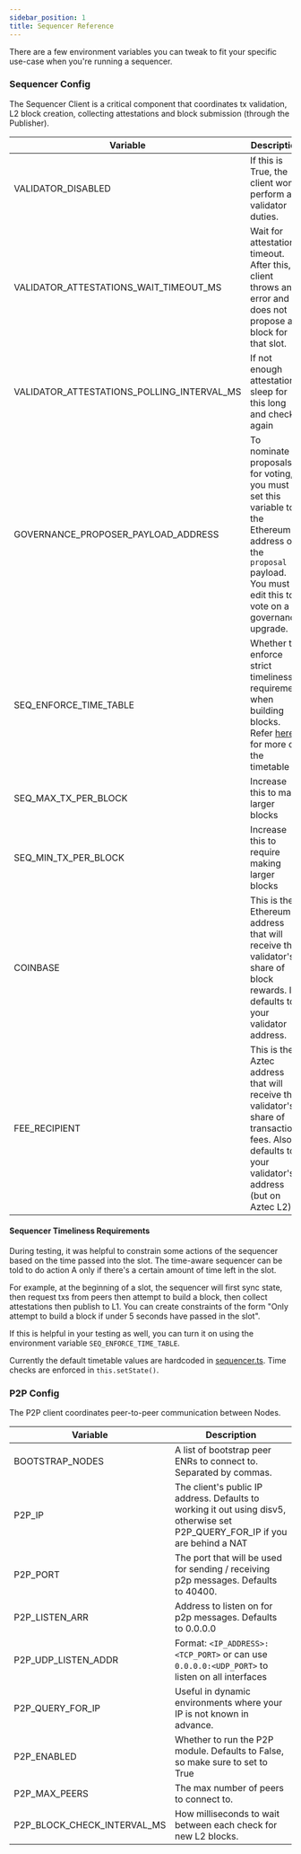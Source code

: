 ```yaml
---
sidebar_position: 1
title: Sequencer Reference
---
```


There are a few environment variables you can tweak to fit your specific use-case when you're running a sequencer.

### Sequencer Config

The Sequencer Client is a critical component that coordinates tx validation, L2 block creation, collecting attestations and block submission (through the Publisher).

| Variable                                   | Description                                                                                                                                                         |
| ------------------------------------------ | ------------------------------------------------------------------------------------------------------------------------------------------------------------------- |
| VALIDATOR_DISABLED                         | If this is True, the client won't perform any validator duties.                                                                                                     |
| VALIDATOR_ATTESTATIONS_WAIT_TIMEOUT_MS     | Wait for attestations timeout. After this, client throws an error and does not propose a block for that slot.                                                       |
| VALIDATOR_ATTESTATIONS_POLLING_INTERVAL_MS | If not enough attestations, sleep for this long and check again                                                                                                     |
| GOVERNANCE_PROPOSER_PAYLOAD_ADDRESS        | To nominate proposals for voting, you must set this variable to the Ethereum address of the `proposal` payload. You must edit this to vote on a governance upgrade. |
| SEQ_ENFORCE_TIME_TABLE                     | Whether to enforce strict timeliness requirement when building blocks. Refer [here](#sequencer-timeliness-requirements) for more on the timetable                   |
| SEQ_MAX_TX_PER_BLOCK                       | Increase this to make larger blocks                                                                                                                                 |
| SEQ_MIN_TX_PER_BLOCK                       | Increase this to require making larger blocks                                                                                                                       |
| COINBASE                                   | This is the Ethereum address that will receive the validator's share of block rewards. It defaults to your validator address.                                       |
| FEE_RECIPIENT                              | This is the Aztec address that will receive the validator's share of transaction fees. Also defaults to your validator's address (but on Aztec L2).                 |

#### Sequencer Timeliness Requirements

During testing, it was helpful to constrain some actions of the sequencer based on the time passed into the slot. The time-aware sequencer can be told to do action A only if there's a certain amount of time left in the slot.

For example, at the beginning of a slot, the sequencer will first sync state, then request txs from peers then attempt to build a block, then collect attestations then publish to L1. You can create constraints of the form "Only attempt to build a block if under 5 seconds have passed in the slot".

If this is helpful in your testing as well, you can turn it on using the environment variable `SEQ_ENFORCE_TIME_TABLE`.

Currently the default timetable values are hardcoded in [sequencer.ts](https://github.com/AztecProtocol/aztec-packages/blob/master/yarn-project/sequencer-client/src/sequencer/sequencer.ts#L72). Time checks are enforced in `this.setState()`.

### P2P Config

The P2P client coordinates peer-to-peer communication between Nodes.

| Variable                    | Description                                                                                                                    |
| --------------------------- | ------------------------------------------------------------------------------------------------------------------------------ |
| BOOTSTRAP_NODES             | A list of bootstrap peer ENRs to connect to. Separated by commas.                                                              |
| P2P_IP                      | The client's public IP address. Defaults to working it out using disv5, otherwise set P2P_QUERY_FOR_IP if you are behind a NAT |
| P2P_PORT                    | The port that will be used for sending / receiving p2p messages. Defaults to 40400.                                            |
| P2P_LISTEN_ARR              | Address to listen on for p2p messages. Defaults to 0.0.0.0                                                                     |
| P2P_UDP_LISTEN_ADDR         | Format: `<IP_ADDRESS>:<TCP_PORT>` or can use `0.0.0.0:<UDP_PORT>` to listen on all interfaces                                  |
| P2P_QUERY_FOR_IP            | Useful in dynamic environments where your IP is not known in advance.                                                          |
| P2P_ENABLED                 | Whether to run the P2P module. Defaults to False, so make sure to set to True                                                  |
| P2P_MAX_PEERS               | The max number of peers to connect to.                                                                                         |
| P2P_BLOCK_CHECK_INTERVAL_MS | How milliseconds to wait between each check for new L2 blocks.                                                                 |
